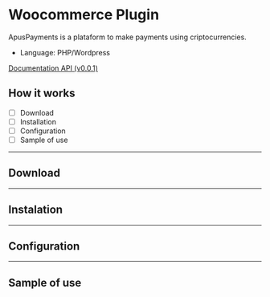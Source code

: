# Woocommerce Plugin

ApusPayments is a plataform to make payments using criptocurrencies. 

* Language: PHP/Wordpress

[Documentation API (v0.0.1)](https://docs.apuspayments.com/)

## How it works

* [ ] Download
* [ ] Installation
* [ ] Configuration
* [ ] Sample of use

<hr>

## Download

<hr>

## Instalation

<hr>

## Configuration

<hr>

## Sample of use
